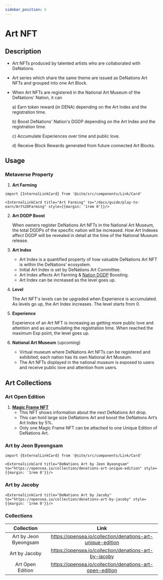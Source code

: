 ```yaml
---
sidebar_position: 5
---
```


# Art NFT

## Description

- Art NFTs produced by talented artists who are collaborated with DeNations.
- Art series which share the same theme are issued as DeNations Art NFTs and grouped into one Art Block.
- When Art NFTs are registered in the National Art Museum of the DeNations' Nation, it can

    a) Earn token reward (in DENA) depending on the Art Index and the registration time.

    b) Boost DeNations' Nation's DGDP depending on the Art Index and the registration time.

    c) Accumulate Experiences over time and public love.

    d) Receive Block Rewards generated from future connected Art Blocks.

## Usage

### Metaverse Property

1. **Art Farming** 

```mdx-code-block
import {InternalLinkCard} from '@site/src/components/Link/Card'

<InternalLinkCard title="Art Farming" to="/docs/guide/play-to-earn/Art%20Farming" style={{margin: '1rem 0'}}/>
``` 

2. **Art DGDP Boost**

    When owners register DeNations Art NFTs in the National Art Museum, the total DGDPs of the specific nation will be increased. How Art Indexes affect DGDP will be revealed in detail at the time of the National Museum release.

3. **Art Index**
    - Art Index is a quantified property of how valuable DeNations Art NFT is within the DeNations’ ecosystem.
    - Initial Art Index is set by DeNations Art Committee.
    - Art Index affects Art Farming & [Nation DGDP](https://denations.com/nations#nations193) Boosting.
    - Art Index can be increased as the level goes up.
4. **Level**

    The Art NFT's levels can be upgraded when Experience is accumulated. As levels go up, the Art Index increases. The level starts from 0.

5. **Experience**

    Experience of an Art NFT is increasing as getting more public love and attention and as accumulating the registration time. When reached the maximum Exp point, the level goes up.

6. **National Art Museum** (upcoming)
    - Virtual museum where DeNations Art NFTs can be registered and exhibited; each nation has its own National Art Museum.
    - The Art NFTs displayed in the national museum is exposed to users and receive public love and attention from users.

## Art Collections

### Art Open Edition

1. **[Magic Frame NFT](https://opensea.io/collection/denations-art-open-edition)**
   - This NFT shows information about the next DeNations Art drop.
   - This can hold large size DeNations Art and boost the DeNations Art’s Art Index by 5%.
   - Only one Magic Frame NFT can be attached to one Unique Edition of DeNations Art.

### Art by Jeon Byeongsam

```mdx-code-block
import {ExternalLinkCard} from '@site/src/components/Link/Card'

<ExternalLinkCard title="DeNations Art by Jeon Byeongsam" to="https://opensea.io/collection/denations-art-unique-edition" style={{margin: '1rem 0'}}/>
``` 

### Art by Jacoby

```mdx-code-block
<ExternalLinkCard title="DeNations Art by Jacoby" to="https://opensea.io/collection/denations-art-by-jacoby" style={{margin: '1rem 0'}}/>
``` 

### Collections

|             Collection             |                            Link                            |
|:----------------------------------:|:----------------------------------------------------------:|
| Art by Jeon Byeongsam              | https://opensea.io/collection/denations-art-unique-edition |
| Art by Jacoby                      | https://opensea.io/collection/denations-art-by-jacoby      |
| Art Open Edition                   | https://opensea.io/collection/denations-art-open-edition   |